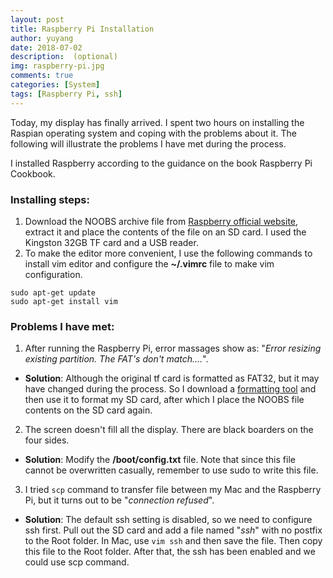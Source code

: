 ```yaml
---
layout: post
title: Raspberry Pi Installation
author: yuyang
date: 2018-07-02
description:  (optional)
img: raspberry-pi.jpg
comments: true
categories: [System]
tags: [Raspberry Pi, ssh]
---
```

Today, my display has finally arrived. I spent two hours on installing the Raspian operating system and coping with the problems about it. The following will illustrate the problems I have met during the process.

I installed Raspberry according to the guidance on the book Raspberry Pi Cookbook.

### Installing steps:
1. Download the NOOBS archive file from [Raspberry official website](http://www.raspberrypi.org/downloads), extract it and place the contents of the file on an SD card. I used the Kingston 32GB TF card and a USB reader.
2. To make the editor more convenient, I use the following commands to install vim editor and configure the **~/.vimrc** file to make vim configuration.
```
sudo apt-get update
sudo apt-get install vim 
```

### Problems I have met:
1. After running the Raspberry Pi, error massages show as: "*Error resizing existing partition. The FAT's don't match....*".
* **Solution**: Although the original tf card is formatted as FAT32, but it may have changed during the process. So I download a [formatting tool](https://www.sdcard.org/downloads/formatter_4/) and then use it to format my SD card, after which I place the NOOBS file contents on the SD card again. 
2. The screen doesn't fill all the display. There are black boarders on the four sides.
* **Solution**: Modify the **/boot/config.txt** file. Note that since this file cannot be overwritten casually, remember to use sudo to write this file. 
3. I tried `scp` command to transfer file between my Mac and the Raspberry Pi, but it turns out to be "*connection refused*".
* **Solution**: The default ssh setting is disabled, so we need to configure ssh first. Pull out the SD card and add a file named "*ssh*" with no postfix to the Root folder. In Mac, use `vim ssh` and then save the file. Then copy this file to the Root folder. After that, the ssh has been enabled and we could use scp command.
